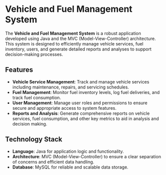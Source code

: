 # Vehicle and Fuel Management System

The **Vehicle and Fuel Management System** is a robust application developed using Java and the MVC (Model-View-Controller) architecture. This system is designed to efficiently manage vehicle services, fuel inventory, users, and generate detailed reports and analyses to support decision-making processes.

## Features

- **Vehicle Service Management**: Track and manage vehicle services including maintenance, repairs, and servicing schedules.
- **Fuel Management**: Monitor fuel inventory levels, log fuel deliveries, and track fuel consumption.
- **User Management**: Manage user roles and permissions to ensure secure and appropriate access to system features.
- **Reports and Analysis**: Generate comprehensive reports on vehicle services, fuel consumption, and other key metrics to aid in analysis and decision making.

## Technology Stack

- **Language**: Java for application logic and functionality.
- **Architecture**: MVC (Model-View-Controller) to ensure a clear separation of concerns and efficient data handling.
- **Database**: MySQL for reliable and scalable data storage.
